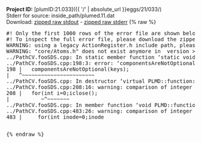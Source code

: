 **Project ID:** [plumID:21.033]({{ '/' | absolute_url }}eggs/21/033/)  
Stderr for source:  inside_path/plumed.11.dat   
Download: [zipped raw stdout](plumed.11.dat.plumed.stdout.txt.zip) - [zipped raw stderr](plumed.11.dat.plumed.stderr.txt.zip) 
{% raw %}
<pre>
#! Only the first 1000 rows of the error file are shown below
#! To inspect the full error file, please download the zipped raw stderr file above
WARNING: using a legacy ActionRegister.h include path, please use <<#include "core/ActionRegister.h">>
WARNING: "core/Atoms.h" does not exist anymore in  version >=2.10, you should change your code.
../PathCV.fooSDS.cpp: In static member function ‘static void PLMD::function::PathCV::registerKeywords(PLMD::Keywords&)’:
../PathCV.fooSDS.cpp:198:3: error: ‘componentsAreNotOptional’ was not declared in this scope
198 |   componentsAreNotOptional(keys);
|   ^~~~~~~~~~~~~~~~~~~~~~~~
../PathCV.fooSDS.cpp: In destructor ‘virtual PLMD::function::PathCV::~PathCV()’:
../PathCV.fooSDS.cpp:208:16: warning: comparison of integer expressions of different signedness: ‘int’ and ‘unsigned int’ [-Wsign-compare]
208 |   for(int i=0;i<mw_n_;++i){
|               ~^~~~~~
../PathCV.fooSDS.cpp: In constructor ‘PLMD::function::PathCV::PathCV(const PLMD::ActionOptions&)’:
../PathCV.fooSDS.cpp:236:16: warning: comparison of integer expressions of different signedness: ‘int’ and ‘unsigned int’ [-Wsign-compare]
236 |   for(int i=0;i<mw_n_;++i){
|               ~^~~~~~
../PathCV.fooSDS.cpp:259:11: warning: comparison of integer expressions of different signedness: ‘int’ and ‘unsigned int’ [-Wsign-compare]
259 |       if(i==mw_id_) ifiles[i]->close();
|          ~^~~~~~~~
../PathCV.fooSDS.cpp: In member function ‘void PLMD::function::PathCV::generatePath()’:
../PathCV.fooSDS.cpp:483:26: warning: comparison of integer expressions of different signedness: ‘int’ and ‘unsigned int’ [-Wsign-compare]
483 |     for(int inode=0;inode<nnodes;inode++){
|                     ~~~~~^~~~~~~
../PathCV.fooSDS.cpp: In member function ‘void PLMD::function::PathCV::readMultipleWalkers()’:
../PathCV.fooSDS.cpp:941:16: warning: comparison of integer expressions of different signedness: ‘int’ and ‘unsigned int’ [-Wsign-compare]
941 |   for(int i=0;i<mw_n_;++i){
|               ~^~~~~~
../PathCV.fooSDS.cpp:942:9: warning: comparison of integer expressions of different signedness: ‘int’ and ‘unsigned int’ [-Wsign-compare]
942 |     if(i==mw_id_) continue;
|        ~^~~~~~~~
../PathCV.fooSDS.cpp:957:5: error: invalid use of incomplete type ‘class PLMD::Communicator’
957 |     comm.Barrier();
|     ^~~~
In file included from /home/runner/opt/include/plumed/function/../core/../tools/OFile.h:25,
from /home/runner/opt/include/plumed/function/../core/../tools/Log.h:25,
from /home/runner/opt/include/plumed/function/../core/Action.h:30,
from /home/runner/opt/include/plumed/function/../core/ActionWithValue.h:25,
from /home/runner/opt/include/plumed/function/Function.h:25,
from ../PathCV.fooSDS.cpp:22:
/home/runner/opt/include/plumed/function/../core/../tools/FileBase.h:29:7: note: forward declaration of ‘class PLMD::Communicator’
29 | class Communicator;
|       ^~~~~~~~~~~~
../PathCV.fooSDS.cpp:958:5: error: invalid use of incomplete type ‘class PLMD::Communicator’
958 |     multi_sim_comm.Barrier();
|     ^~~~~~~~~~~~~~
/home/runner/opt/include/plumed/function/../core/../tools/FileBase.h:29:7: note: forward declaration of ‘class PLMD::Communicator’
29 | class Communicator;
|       ^~~~~~~~~~~~
terminate called after throwing an instance of 'PLMD::Plumed::ExceptionError'
what():
(core/PlumedMain.cpp:1502) void PLMD::PlumedMain::load(const std::string&)
An error happened while executing command env PLUMED_ROOT='/home/runner/opt/lib/plumed' PLUMED_VERSION='2.10.0' PLUMED_HTMLDIR='/home/runner/opt/share/doc/plumed' PLUMED_INCLUDEDIR='/home/runner/opt/include' PLUMED_PROGRAM_NAME='plumed' PLUMED_IS_INSTALLED='yes' "/home/runner/opt/lib/plumed"/scripts/mklib.sh -n -o ./../PathCV.2.10.0.so ../PathCV.cpp

[pkrvm7jw40e0xgp:10096] *** Process received signal ***
[pkrvm7jw40e0xgp:10096] Signal: Aborted (6)
[pkrvm7jw40e0xgp:10096] Signal code:  (-6)
[pkrvm7jw40e0xgp:10096] [ 0] /lib/x86_64-linux-gnu/libc.so.6(+0x45330)[0x7f995d845330]
[pkrvm7jw40e0xgp:10096] [ 1] /lib/x86_64-linux-gnu/libc.so.6(pthread_kill+0x11c)[0x7f995d89eb2c]
[pkrvm7jw40e0xgp:10096] [ 2] /lib/x86_64-linux-gnu/libc.so.6(gsignal+0x1e)[0x7f995d84527e]
[pkrvm7jw40e0xgp:10096] [ 3] /lib/x86_64-linux-gnu/libc.so.6(abort+0xdf)[0x7f995d8288ff]
[pkrvm7jw40e0xgp:10096] [ 4] /lib/x86_64-linux-gnu/libstdc++.so.6(+0xa5ff5)[0x7f995dca5ff5]
[pkrvm7jw40e0xgp:10096] [ 5] /lib/x86_64-linux-gnu/libstdc++.so.6(+0xbb0da)[0x7f995dcbb0da]
[pkrvm7jw40e0xgp:10096] [ 6] /lib/x86_64-linux-gnu/libstdc++.so.6(_ZSt10unexpectedv+0x0)[0x7f995dca5a55]
[pkrvm7jw40e0xgp:10096] [ 7] /lib/x86_64-linux-gnu/libstdc++.so.6(+0xa5a6f)[0x7f995dca5a6f]
[pkrvm7jw40e0xgp:10096] [ 8] plumed(+0x146dd)[0x55b13eb4f6dd]
[pkrvm7jw40e0xgp:10096] [ 9] /lib/x86_64-linux-gnu/libc.so.6(+0x2a1ca)[0x7f995d82a1ca]
[pkrvm7jw40e0xgp:10096] [10] /lib/x86_64-linux-gnu/libc.so.6(__libc_start_main+0x8b)[0x7f995d82a28b]
[pkrvm7jw40e0xgp:10096] [11] plumed(+0x15365)[0x55b13eb50365]
[pkrvm7jw40e0xgp:10096] *** End of error message ***
</pre>
{% endraw %}
